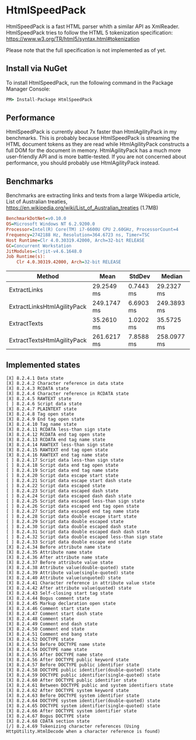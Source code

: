 # HtmlSpeedPack
HtmlSpeedPack is a fast HTML parser whith a similar API as XmlReader. HtmlSpeedPack tries to follow the HTML 5 tokenization specification:
https://www.w3.org/TR/html5/syntax.html#tokenization

Please note that the full specification is not implemented as of yet.


## Install via NuGet
To install HtmlSpeedPack, run the following command in the Package Manager Console:

```cmd
PM> Install-Package HtmlSpeedPack
```

## Performance
HtmlSpeedPack is currently about 7x faster than HtmlAgilityPack in my benchmarks. This is probably because HtmlSpeedPack is streaming the HTML document tokens as they are read while HtmlAgilityPack constructs a full DOM for the document in memory. HtmlAgilityPack has a much more user-friendly API and is more battle-tested. If you are not concerned about performance, you should probably use HtmlAgilityPack instead.

## Benchmarks
Benchmarks are extracting links and texts from a large Wikipedia article, List of Australian treaties, https://en.wikipedia.org/wiki/List_of_Australian_treaties (1.7MB)

``` ini
BenchmarkDotNet=v0.10.0
OS=Microsoft Windows NT 6.2.9200.0
Processor=Intel(R) Core(TM) i7-6600U CPU 2.60GHz, ProcessorCount=4
Frequency=2742188 Hz, Resolution=364.6723 ns, Timer=TSC
Host Runtime=Clr 4.0.30319.42000, Arch=32-bit RELEASE
GC=Concurrent Workstation
JitModules=clrjit-v4.6.1648.0
Job Runtime(s):
	Clr 4.0.30319.42000, Arch=32-bit RELEASE
```
|                      Method |        Mean |    StdDev |      Median |
|---------------------------- |------------ |---------- |------------ |
|                ExtractLinks |  29.2549 ms | 0.7443 ms |  29.2327 ms |
| ExtractLinksHtmlAgilityPack | 249.1747 ms | 6.6903 ms | 249.3893 ms |
|                ExtractTexts |  35.2610 ms | 1.0202 ms |  35.5725 ms |
| ExtractTextsHtmlAgilityPack | 261.6217 ms | 7.8588 ms | 258.0977 ms |


## Implemented states
```
[X] 8.2.4.1 Data state
[X] 8.2.4.2 Character reference in data state
[X] 8.2.4.3 RCDATA state
[X] 8.2.4.4 Character reference in RCDATA state
[X] 8.2.4.5 RAWTEXT state
[ ] 8.2.4.6 Script data state
[X] 8.2.4.7 PLAINTEXT state
[X] 8.2.4.8 Tag open state
[X] 8.2.4.9 End tag open state
[X] 8.2.4.10 Tag name state
[X] 8.2.4.11 RCDATA less-than sign state
[X] 8.2.4.12 RCDATA end tag open state
[X] 8.2.4.13 RCDATA end tag name state
[X] 8.2.4.14 RAWTEXT less-than sign state
[X] 8.2.4.15 RAWTEXT end tag open state
[X] 8.2.4.16 RAWTEXT end tag name state
[ ] 8.2.4.17 Script data less-than sign state
[ ] 8.2.4.18 Script data end tag open state
[ ] 8.2.4.19 Script data end tag name state
[ ] 8.2.4.20 Script data escape start state
[ ] 8.2.4.21 Script data escape start dash state
[ ] 8.2.4.22 Script data escaped state
[ ] 8.2.4.23 Script data escaped dash state
[ ] 8.2.4.24 Script data escaped dash dash state
[ ] 8.2.4.25 Script data escaped less-than sign state
[ ] 8.2.4.26 Script data escaped end tag open state
[ ] 8.2.4.27 Script data escaped end tag name state
[ ] 8.2.4.28 Script data double escape start state
[ ] 8.2.4.29 Script data double escaped state
[ ] 8.2.4.30 Script data double escaped dash state
[ ] 8.2.4.31 Script data double escaped dash dash state
[ ] 8.2.4.32 Script data double escaped less-than sign state
[ ] 8.2.4.33 Script data double escape end state
[X] 8.2.4.34 Before attribute name state
[X] 8.2.4.35 Attribute name state
[X] 8.2.4.36 After attribute name state
[X] 8.2.4.37 Before attribute value state
[X] 8.2.4.38 Attribute value(double-quoted) state
[X] 8.2.4.39 Attribute value(single-quoted) state
[X] 8.2.4.40 Attribute value(unquoted) state
[X] 8.2.4.41 Character reference in attribute value state
[X] 8.2.4.42 After attribute value(quoted) state
[X] 8.2.4.43 Self-closing start tag state
[X] 8.2.4.44 Bogus comment state
[X] 8.2.4.45 Markup declaration open state
[X] 8.2.4.46 Comment start state
[X] 8.2.4.47 Comment start dash state
[X] 8.2.4.48 Comment state
[X] 8.2.4.49 Comment end dash state
[X] 8.2.4.50 Comment end state
[X] 8.2.4.51 Comment end bang state
[X] 8.2.4.52 DOCTYPE state
[X] 8.2.4.53 Before DOCTYPE name state
[X] 8.2.4.54 DOCTYPE name state
[X] 8.2.4.55 After DOCTYPE name state
[X] 8.2.4.56 After DOCTYPE public keyword state
[X] 8.2.4.57 Before DOCTYPE public identifier state
[X] 8.2.4.58 DOCTYPE public identifier(double-quoted) state
[X] 8.2.4.59 DOCTYPE public identifier(single-quoted) state
[X] 8.2.4.60 After DOCTYPE public identifier state
[X] 8.2.4.61 Between DOCTYPE public and system identifiers state
[X] 8.2.4.62 After DOCTYPE system keyword state
[X] 8.2.4.63 Before DOCTYPE system identifier state
[X] 8.2.4.64 DOCTYPE system identifier(double-quoted) state
[X] 8.2.4.65 DOCTYPE system identifier(single-quoted) state
[X] 8.2.4.66 After DOCTYPE system identifier state
[X] 8.2.4.67 Bogus DOCTYPE state
[X] 8.2.4.68 CDATA section state
[/] 8.2.4.69 Tokenizing character references (Using HttpUtility.HtmlDecode when a character reference is found)
```